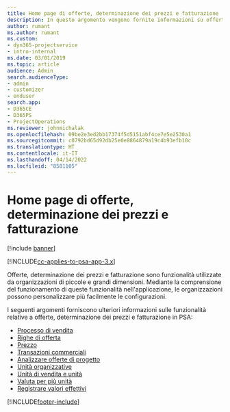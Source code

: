 ```yaml
---
title: Home page di offerte, determinazione dei prezzi e fatturazione
description: In questo argomento vengono fornite informazioni su offerte, determinazione dei prezzi e fatturazione.
author: rumant
ms.author: rumant
ms.custom:
- dyn365-projectservice
- intro-internal
ms.date: 03/01/2019
ms.topic: article
audience: Admin
search.audienceType:
- admin
- customizer
- enduser
search.app:
- D365CE
- D365PS
- ProjectOperations
ms.reviewer: johnmichalak
ms.openlocfilehash: 09be2e3ed2bb17374f5d5151abf4ce7e5e2530a1
ms.sourcegitcommit: c0792bd65d92db25e0e8864879a19c4b93efb10c
ms.translationtype: HT
ms.contentlocale: it-IT
ms.lasthandoff: 04/14/2022
ms.locfileid: "8581105"
---
```

# <a name="quoting-pricing-and-billing-home-page"></a>Home page di offerte, determinazione dei prezzi e fatturazione

[!include [banner](../includes/psa-now-project-operations.md)]

[!INCLUDE[cc-applies-to-psa-app-3.x](../includes/cc-applies-to-psa-app-3x.md)]

Offerte, determinazione dei prezzi e fatturazione sono funzionalità utilizzate da organizzazioni di piccole e grandi dimensioni. Mediante la comprensione del funzionamento di queste funzionalità nell'applicazione, le organizzazioni possono personalizzare più facilmente le configurazioni.

I seguenti argomenti forniscono ulteriori informazioni sulle funzionalità relative a offerte, determinazione dei prezzi e fatturazione in PSA:

- [Processo di vendita](basic-sales-process.md)
- [Righe di offerta](basic-quote-lines.md)
- [Prezzo](basic-pricing.md)
- [Transazioni commerciali](basic-business-transactions.md)
- [Analizzare offerte di progetto](basic-analyzing-quotes.md)
- [Unità organizzative](advanced-organizational.md)
- [Unità di vendita e unità](advanced-units.md)
- [Valuta per più unità](advanced-currency.md)
- [Registrare valori effettivi](advanced-actuals.md)


[!INCLUDE[footer-include](../includes/footer-banner.md)]
